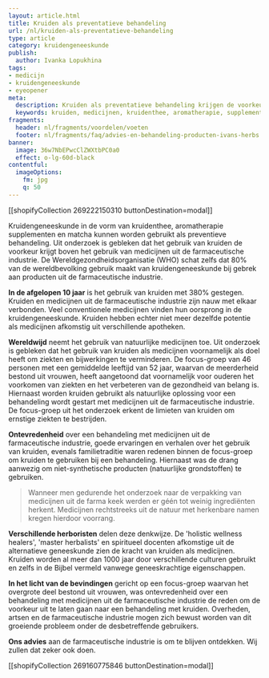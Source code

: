 ```yaml
---
layout: article.html
title: Kruiden als preventatieve behandeling
url: /nl/kruiden-als-preventatieve-behandeling
type: article
category: kruidengeneeskunde
publish:
  author: Ivanka Lopukhina
tags:
- medicijn
- kruidengeneeskunde
- eyeopener
meta:
  description: Kruiden als preventatieve behandeling krijgen de voorkeur boven medicijnen uit de farmaceutische industrie. Benieuwd naar de inzichten?
  keywords: kruiden, medicijnen, kruidenthee, aromatherapie, supplementen, behandeling, kruidengeneeskunde, farmaceutische industrie, artikel
fragments:
  header: nl/fragments/voordelen/voeten
  footer: nl/fragments/faq/advies-en-behandeling-producten-ivans-herbs
banner:
  image: 36w7NbEPwcClZWXtbPC0a0
  effect: o-lg-60d-black
contentful:
  imageOptions:
    fm: jpg
    q: 50
---
```

[[shopifyCollection 269222150310 buttonDestination=modal]]

Kruidengeneeskunde in de vorm van kruidenthee, aromatherapie supplementen en matcha kunnen worden gebruikt als preventieve behandeling. Uit onderzoek is gebleken dat het gebruik van kruiden de voorkeur krijgt boven het gebruik van medicijnen uit de farmaceutische industrie. De Wereldgezondheidsorganisatie (WHO) schat zelfs dat 80% van de wereldbevolking gebruik maakt van kruidengeneeskunde bij gebrek aan producten uit de farmaceutische industrie.

**In de afgelopen 10 jaar** is het gebruik van kruiden met 380% gestegen. Kruiden en medicijnen uit de farmaceutische industrie zijn nauw met elkaar verbonden. Veel conventionele medicijnen vinden hun oorsprong in de kruidengeneeskunde. Kruiden hebben echter niet meer dezelfde potentie als medicijnen afkomstig uit verschillende apotheken.

**Wereldwijd** neemt het gebruik van natuurlijke medicijnen toe. Uit onderzoek is gebleken dat het gebruik van kruiden als medicijnen voornamelijk als doel heeft om ziekten en bijwerkingen te verminderen. De focus-groep van 46 personen met een gemiddelde leeftijd van 52 jaar, waarvan de meerderheid bestond uit vrouwen, heeft aangetoond dat voornamelijk voor ouderen het voorkomen van ziekten en het verbeteren van de gezondheid van belang is. Hiernaast worden kruiden gebruikt als natuurlijke oplossing voor een behandeling wordt gestart met medicijnen uit de farmaceutische industrie. De focus-groep uit het onderzoek erkent de limieten van kruiden om ernstige ziekten te bestrijden.

**Ontevredenheid** over een behandeling met medicijnen uit de farmaceutische industrie, goede ervaringen en verhalen over het gebruik van kruiden, evenals familietraditie waren redenen binnen de focus-groep om kruiden te gebruiken bij een behandeling. Hiernaast was de drang aanwezig om niet-synthetische producten (natuurlijke grondstoffen) te gebruiken.

> Wanneer men gedurende het onderzoek naar de verpakking van medicijnen uit de farma keek werden er géén tot weinig ingrediënten herkent. Medicijnen rechtstreeks uit de natuur met herkenbare namen kregen hierdoor voorrang.

**Verschillende herboristen** delen deze denkwijze. De 'holistic wellness healers', 'master herbalists' en spiritueel docenten afkomstige uit de alternatieve geneeskunde zien de kracht van kruiden als medicijnen. Kruiden worden al meer dan 1000 jaar door verschillende culturen gebruikt en zelfs in de Bijbel vermeld vanwege geneeskrachtige eigenschappen.

**In het licht van de bevindingen** gericht op een focus-groep waarvan het overgrote deel bestond uit vrouwen, was ontevredenheid over een behandeling met medicijnen uit de farmaceutische industrie de reden om de voorkeur uit te laten gaan naar een behandeling met kruiden. Overheden, artsen en de farmaceutische industrie mogen zich bewust worden van dit groeiende probleem onder de desbetreffende gebruikers.

**Ons advies** aan de farmaceutische industrie is om te blijven ontdekken. Wij zullen dat zeker ook doen.

[[shopifyCollection 269160775846 buttonDestination=modal]]
